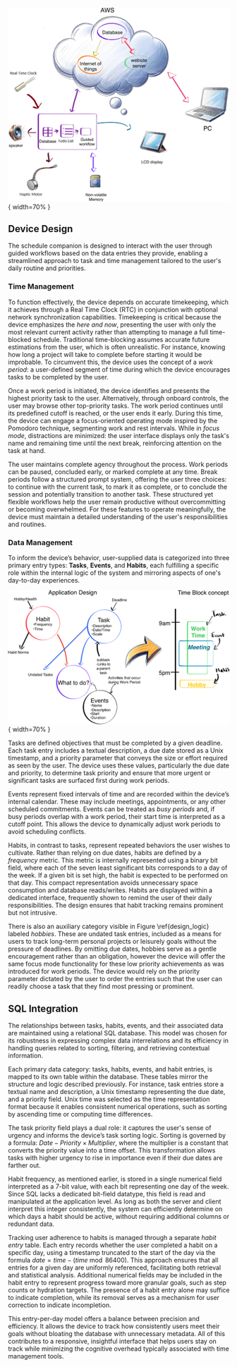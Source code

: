 ![Overall structure of the device\label{emb_flow}](images/embedded_system_flow_chart.png){ width=70% }

## Device Design

The schedule companion is designed to interact with the user through guided workflows based on the data entries they provide, enabling a streamlined approach to task and time management tailored to the user's daily routine and priorities.

### Time Management

To function effectively, the device depends on accurate timekeeping, which it achieves through a Real Time Clock (RTC) in conjunction with optional network synchronization capabilities. Timekeeping is critical because the device emphasizes the *here and now*, presenting the user with only the most relevant current activity rather than attempting to manage a full time-blocked schedule. Traditional time-blocking assumes accurate future estimations from the user, which is often unrealistic. For instance, knowing how long a project will take to complete before starting it would be improbable. To circumvent this, the device uses the concept of a *work period*: a user-defined segment of time during which the device encourages tasks to be completed by the user.

Once a work period is initiated, the device identifies and presents the highest priority task to the user. Alternatively, through onboard controls, the user may browse other top-priority tasks. The work period continues until its predefined cutoff is reached, or the user ends it early. During this time, the device can engage a focus-oriented operating mode inspired by the Pomodoro technique, segmenting work and rest intervals. While in *focus mode*, distractions are minimized: the user interface displays only the task's name and remaining time until the next break, reinforcing attention on the task at hand.

The user maintains complete agency throughout the process. Work periods can be paused, concluded early, or marked complete at any time. Break periods follow a structured prompt system, offering the user three choices: to continue with the current task, to mark it as complete, or to conclude the session and potentially transition to another task. These structured yet flexible workflows help the user remain productive without overcommitting or becoming overwhelmed. For these features to operate meaningfully, the device must maintain a detailed understanding of the user's responsibilities and routines.

### Data Management

To inform the device’s behavior, user-supplied data is categorized into three primary entry types: **Tasks**, **Events**, and **Habits**, each fulfilling a specific role within the internal logic of the system and mirroring aspects of one's day-to-day experiences.

![Data management and logic of the device\label{design_logic}](images/design_logic.png){ width=70% }

Tasks are defined objectives that must be completed by a given deadline. Each task entry includes a textual description, a due date stored as a Unix timestamp, and a priority parameter that conveys the size or effort required as seen by the user. The device uses these values, particularly the due date and priority, to determine task priority and ensure that more urgent or significant tasks are surfaced first during work periods.

Events represent fixed intervals of time and are recorded within the device’s internal calendar. These may include meetings, appointments, or any other scheduled commitments. Events can be treated as *busy periods* and, if busy periods overlap with a work period, their start time is interpreted as a cutoff point. This allows the device to dynamically adjust work periods to avoid scheduling conflicts.

Habits, in contrast to tasks, represent repeated behaviors the user wishes to cultivate. Rather than relying on due dates, habits are defined by a *frequency* metric. This metric is internally represented using a binary bit field, where each of the seven least significant bits corresponds to a day of the week. If a given bit is set high, the habit is expected to be performed on that day. This compact representation avoids unnecessary space consumption and database reads/writes. Habits are displayed within a dedicated interface, frequently shown to remind the user of their daily responsibilities. The design ensures that habit tracking remains prominent but not intrusive.

There is also an auxiliary category visible in Figure \ref{design_logic} labeled *hobbies*. These are undated task entries, included as a means for users to track long-term personal projects or leisurely goals without the pressure of deadlines. By omitting due dates, hobbies serve as a gentle encouragement rather than an obligation, however the device will offer the same focus mode functionality for these low priority achievements as was introduced for work periods. The device would rely on the priority parameter dictated by the user to order the entries such that the user can readily choose a task that they find most pressing or prominent.

## SQL Integration

The relationships between tasks, habits, events, and their associated data are maintained using a relational SQL database. This model was chosen for its robustness in expressing complex data interrelations and its efficiency in handling queries related to sorting, filtering, and retrieving contextual information.

Each primary data category: tasks, habits, events, and habit entries, is mapped to its own table within the database. These tables mirror the structure and logic described previously. For instance, task entries store a textual name and description, a Unix timestamp representing the due date, and a priority field. Unix time was selected as the time representation format because it enables consistent numerical operations, such as sorting by ascending time or computing time differences.

The task priority field plays a dual role: it captures the user's sense of urgency and informs the device’s task sorting logic. Sorting is governed by a formula: $Date - Priority \times Multiplier$, where the multiplier is a constant that converts the priority value into a time offset. This transformation allows tasks with higher urgency to rise in importance even if their due dates are farther out.

Habit frequency, as mentioned earlier, is stored in a single numerical field interpreted as a 7-bit value, with each bit representing one day of the week. Since SQL lacks a dedicated bit-field datatype, this field is read and manipulated at the application level. As long as both the server and client interpret this integer consistently, the system can efficiently determine on which days a habit should be active, without requiring additional columns or redundant data.

Tracking user adherence to habits is managed through a separate *habit entry* table. Each entry records whether the user completed a habit on a specific day, using a timestamp truncated to the start of the day via the formula $date = time - (time \bmod 86400)$. This approach ensures that all entries for a given day are uniformly referenced, facilitating both retrieval and statistical analysis. Additional numerical fields may be included in the habit entry to represent progress toward more granular goals, such as step counts or hydration targets. The presence of a habit entry alone may suffice to indicate completion, while its removal serves as a mechanism for user correction to indicate incompletion.

This entry-per-day model offers a balance between precision and efficiency. It allows the device to track how consistently users meet their goals without bloating the database with unnecessary metadata. All of this contributes to a responsive, insightful interface that helps users stay on track while minimizing the cognitive overhead typically associated with time management tools.

